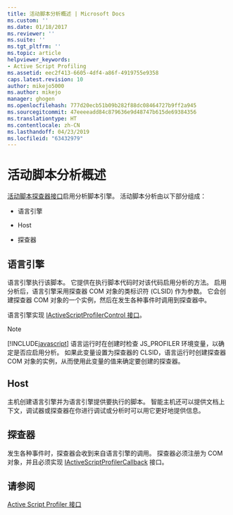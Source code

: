 ```yaml
---
title: 活动脚本分析概述 | Microsoft Docs
ms.custom: ''
ms.date: 01/18/2017
ms.reviewer: ''
ms.suite: ''
ms.tgt_pltfrm: ''
ms.topic: article
helpviewer_keywords:
- Active Script Profiling
ms.assetid: eec2f413-6605-4df4-a86f-4919755e9358
caps.latest.revision: 10
author: mikejo5000
ms.author: mikejo
manager: ghogen
ms.openlocfilehash: 777d20ecb51b09b282f88dc08464727b9ff2a945
ms.sourcegitcommit: 47eeeeadd84c879636e9d48747b615de69384356
ms.translationtype: HT
ms.contentlocale: zh-CN
ms.lasthandoff: 04/23/2019
ms.locfileid: "63432979"
---
```

# <a name="active-script-profiling-overview"></a>活动脚本分析概述
[活动脚本探查器接口](../winscript/reference/active-script-profiler-interfaces.md)启用分析脚本引擎。 活动脚本分析由以下部分组成：  
  
- 语言引擎  
  
- Host  
  
- 探查器  
  
## <a name="language-engine"></a>语言引擎  
 语言引擎执行该脚本。 它提供在执行脚本代码时对该代码启用分析的方法。 启用分析后，语言引擎采用探查器 COM 对象的类标识符 (CLSID) 作为参数。 它会创建探查器 COM 对象的一个实例，然后在发生各种事件时调用到探查器中。  
  
 语言引擎实现 [IActiveScriptProfilerControl 接口](../winscript/reference/iactivescriptprofilercontrol-interface.md)。  
  
> [!NOTE]
> [!INCLUDE[javascript](../javascript/includes/javascript-md.md)] 语言运行时在创建时检查 JS_PROFILER 环境变量，以确定是否应启用分析。 如果此变量设置为探查器的 CLSID，语言运行时创建探查器 COM 对象的实例，从而使用此变量的值来确定要创建的探查器。  
  
## <a name="host"></a>Host  
 主机创建语言引擎并为语言引擎提供要执行的脚本。 智能主机还可以提供文档上下文，调试器或探查器在你进行调试或分析时可以用它更好地提供信息。  
  
## <a name="profiler"></a>探查器  
 发生各种事件时，探查器会收到来自语言引擎的调用。 探查器必须注册为 COM 对象，并且必须实现 [IActiveScriptProfilerCallback](../winscript/reference/iactivescriptprofilercallback-interface.md) 接口。  
  
## <a name="see-also"></a>请参阅  
 [Active Script Profiler 接口](../winscript/reference/active-script-profiler-interfaces.md)